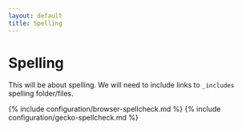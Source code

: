 ```yaml
---
layout: default
title: Spelling
---
```


# Spelling

This will be about spelling. We will need to include links to `_includes` spelling folder/files.

{% include configuration/browser-spellcheck.md %}
{% include configuration/gecko-spellcheck.md %}
